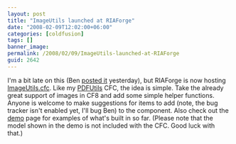 ```yaml
---
layout: post
title: "ImageUtils launched at RIAForge"
date: "2008-02-09T12:02:00+06:00"
categories: [coldfusion]
tags: []
banner_image: 
permalink: /2008/02/09/ImageUtils-launched-at-RIAForge
guid: 2642
---
```


I'm a bit late on this (Ben <a href="http://www.bennadel.com/index.cfm?dax=blog:1147.view">posted it</a> yesterday), but RIAForge is now hosting <a href="http://imageutils.riaforge.org/">ImageUtils.cfc</a>. Like my <a href="http://pdfutils.riaforge.org/">PDFUtils</a> CFC, the idea is simple. Take the already great support of images in CF8 and add some simple helper functions. Anyone is welcome to make suggestions for items to add (note, the bug tracker isn't enabled yet, I'll bug Ben) to the component. Also check out the <a href="http://www.bennadel.com/resources/demo/imageutils/index.cfm">demo</a> page for examples of what's built in so far. (Please note that the model shown in the demo is not included with the CFC. Good luck with that.)